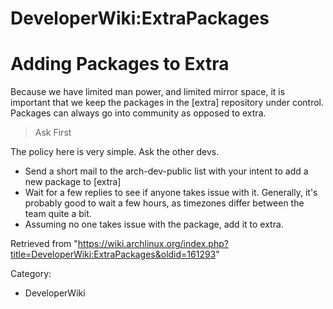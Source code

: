 DeveloperWiki:ExtraPackages
===========================

Adding Packages to Extra
========================

Because we have limited man power, and limited mirror space, it is
important that we keep the packages in the [extra] repository under
control. Packages can always go into community as opposed to extra.

> Ask First

The policy here is very simple. Ask the other devs.

-   Send a short mail to the arch-dev-public list with your intent to
    add a new package to [extra]
-   Wait for a few replies to see if anyone takes issue with it.
    Generally, it's probably good to wait a few hours, as timezones
    differ between the team quite a bit.
-   Assuming no one takes issue with the package, add it to extra.

Retrieved from
"https://wiki.archlinux.org/index.php?title=DeveloperWiki:ExtraPackages&oldid=161293"

Category:

-   DeveloperWiki
